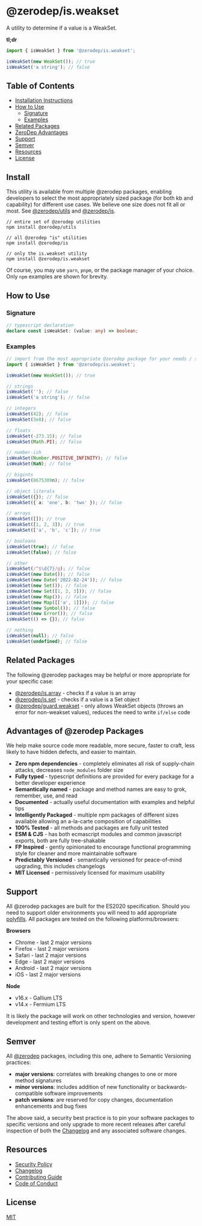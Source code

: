 # @zerodep/is.weakset

A utility to determine if a value is a WeakSet.

**tl;dr**

```typescript
import { isWeakSet } from '@zerodep/is.weakset';

isWeakSet(new WeakSet()); // true
isWeakSet('a string'); // false
```

## Table of Contents

- [Installation Instructions](#install)
- [How to Use](#how-to-use)
  - [Signature](#signature)
  - [Examples](#examples)
- [Related Packages](#related-packages)
- [ZeroDep Advantages](#advantages-of-zerodep-packages)
- [Support](#support)
- [Semver](#semver)
- [Resources](#resources)
- [License](#license)

## Install

This utility is available from multiple @zerodep packages, enabling developers to select the most appropriately sized package (for both kb and capability) for different use cases. We believe one size does not fit all or most. See [@zerodep/utils](https://www.npmjs.com/package/@zerodep/utils) and [@zerodep/is](https://www.npmjs.com/package/@zerodep/is).

```
// entire set of @zerodep utilities
npm install @zerodep/utils

// all @zerodep "is" utilities
npm install @zerodep/is

// only the is.weakset utility
npm install @zerodep/is.weakset
```

Of course, you may use `yarn`, `pnpm`, or the package manager of your choice. Only `npm` examples are shown for brevity.

## How to Use

### Signature

```typescript
// typescript declaration
declare const isWeakSet: (value: any) => boolean;
```

### Examples

```typescript
// import from the most appropriate @zerodep package for your needs / specific use case (see the Install section above)
import { isWeakSet } from '@zerodep/is.weakset';

isWeakSet(new WeakSet()); // true

// strings
isWeakSet(''); // false
isWeakSet('a string'); // false

// integers
isWeakSet(42); // false
isWeakSet(3e8); // false

// floats
isWeakSet(-273.15); // false
isWeakSet(Math.PI); // false

// number-ish
isWeakSet(Number.POSITIVE_INFINITY); // false
isWeakSet(NaN); // false

// bigints
isWeakSet(8675309n); // false

// object literals
isWeakSet({}); // false
isWeakSet({ a: 'one', b: 'two' }); // false

// arrays
isWeakSet([]); // true
isWeakSet([1, 2, 3]); // true
isWeakSet(['a', 'b', 'c']); // true

// booleans
isWeakSet(true); // false
isWeakSet(false); // false

// other
isWeakSet(/^$\d{7}/g); // false
isWeakSet(new Date()); // false
isWeakSet(new Date('2022-02-24')); // false
isWeakSet(new Set()); // false
isWeakSet(new Set([1, 2, 3])); // false
isWeakSet(new Map()); // false
isWeakSet(new Map([['a', 1]])); // false
isWeakSet(new Symbol()); // false
isWeakSet(new Error()); // false
isWeakSet(() => {}); // false

// nothing
isWeakSet(null); // false
isWeakSet(undefined); // false
```

## Related Packages

The following @zerodep packages may be helpful or more appropriate for your specific case:

- [@zerodep/is.array](https://www.npmjs.com/package/@zerodep/is.array) - checks if a value is an array
- [@zerodep/is.set](https://www.npmjs.com/package/@zerodep/is.set) - checks if a value is a Set object
- [@zerodep/guard.weakset](https://www.npmjs.com/package/@zerodep/guard.weakset) - only allows WeakSet objects (throws an error for non-weakset values), reduces the need to write `if/else` code

## Advantages of @zerodep Packages

We help make source code more readable, more secure, faster to craft, less likely to have hidden defects, and easier to maintain.

- **Zero npm dependencies** - completely eliminates all risk of supply-chain attacks, decreases `node_modules` folder size
- **Fully typed** - typescript definitions are provided for every package for a better developer experience
- **Semantically named** - package and method names are easy to grok, remember, use, and read
- **Documented** - actually useful documentation with examples and helpful tips
- **Intelligently Packaged** - multiple npm packages of different sizes available allowing an a-la-carte composition of capabilities
- **100% Tested** - all methods and packages are fully unit tested
- **ESM & CJS** - has both ecmascript modules and common javascript exports, both are fully tree-shakable
- **FP Inspired** - gently opinionated to encourage functional programming style for cleaner and more maintainable software
- **Predictably Versioned** - semantically versioned for peace-of-mind upgrading, this includes changelogs
- **MIT Licensed** - permissively licensed for maximum usability

## Support

All @zerodep packages are built for the ES2020 specification. Should you need to support older environments you will need to add appropriate [polyfills](https://developer.mozilla.org/en-US/docs/Glossary/Polyfill). All packages are tested on the following platforms/browsers:

**Browsers**

- Chrome - last 2 major versions
- Firefox - last 2 major versions
- Safari - last 2 major versions
- Edge - last 2 major versions
- Android - last 2 major versions
- iOS - last 2 major versions

**Node**

- v16.x - Gallium LTS
- v14.x - Fermium LTS

It is likely the package will work on other technologies and version, however development and testing effort is only spent on the above.

## Semver

All [@zerodep](https://github.com/cdepage/zerodep) packages, including this one, adhere to Semantic Versioning practices:

- **major versions**: correlates with breaking changes to one or more method signatures
- **minor versions**: includes addition of new functionality or backwards-compatible software improvements
- **patch versions**: are reserved for copy changes, documentation enhancements and bug fixes

The above said, a security best practice is to pin your software packages to specific versions and only upgrade to more recent releases after careful inspection of both the [Changelog](https://github.com/cdepage/zerodep/blob/main/packages/is.weakset/CHANGELOG.md) and any associated software changes.

## Resources

- [Security Policy](https://github.com/cdepage/zerodep/blob/main/SECURITY.md)
- [Changelog](https://github.com/cdepage/zerodep/blob/main/packages/is.weakset/CHANGELOG.md)
- [Contributing Guide](https://github.com/cdepage/zerodep/blob/main/CONTRIBUTING.md)
- [Code of Conduct](https://github.com/cdepage/zerodep/blob/main/CODE_OF_CONDUCT.md)

## License

[MIT](https://github.com/cdepage/zerodep/blob/main/LICENSE)

